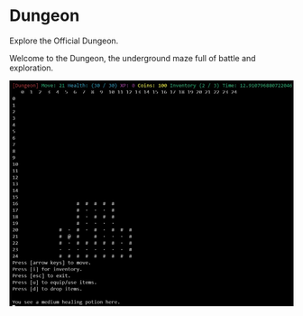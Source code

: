 # Dungeon
Explore the Official Dungeon.

Welcome to the Dungeon, the underground maze full of battle and exploration.

<img src="/resources/dungeon-1.jpg" width="600" height="400"/>
